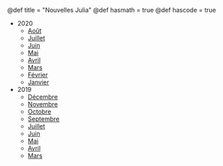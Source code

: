 @def title = "Nouvelles Julia"
@def hasmath = true
@def hascode = true

- 2020
    * [Août](/pages/2020_08/)
    * [Juillet](/pages/2020_07/)
    * [Juin](/pages/2020_06/)
    * [Mai](/pages/2020_05/)
    * [Avril](/pages/2020_04/)
    * [Mars](/pages/2020_03/)
    * [Février](/pages/2020_02/)
    * [Janvier](/pages/2020_01/)
- 2019
    * [Décembre](/pages/2019_12/)
    * [Novembre](/pages/2019_11/)
    * [Octobre](/pages/2019_10/)
    * [Septembre](/pages/2019_09/)
    * [Juillet](/pages/2019_07/)
    * [Juin](/pages/2019_06/)
    * [Mai](/pages/2019_05/)
    * [Avril](/pages/2019_04/)
    * [Mars](/pages/2019_03/)
